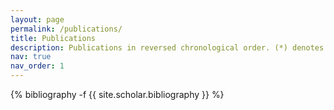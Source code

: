 ```yaml
---
layout: page
permalink: /publications/
title: Publications
description: Publications in reversed chronological order. (*) denotes equal contribution.
nav: true
nav_order: 1
---
```

<!-- _pages/publications.md -->
<div class="publications">

{% bibliography -f {{ site.scholar.bibliography }} %}

</div>
